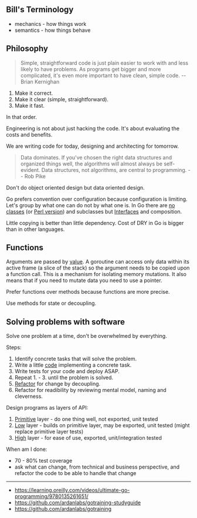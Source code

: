 ## Bill's Terminology

* mechanics - how things work
* semantics - how things behave

## Philosophy

> Simple, straightforward code is just plain easier to work with and less likely to have problems. As programs get bigger and more complicated, it's even more important to have clean, simple code. -- Brian Kernighan

1. Make it correct.
2. Make it clear (simple, straightforward).
3. Make it fast.

In that order.

Engineering is not about just hacking the code. It's about evaluating the costs and benefits.

We are writing code for today, designing and architecting for tomorrow.

> Data dominates. If you've chosen the right data structures and organized things well, the algorithms will almost always be self-evident. Data structures, not algorithms, are central to programming. -- Rob Pike

Don't do object oriented design but data oriented design.

Go prefers convention over configuration because configuration is limiting. Let's group by what one can do not by what one is. In Go there are [no classes](https://github.com/ardanlabs/gotraining-studyguide/blob/master/go/design/grouping_types_1.go) (or [Perl version](https://github.com/jreisinger?tab=repositories&q=animal)) and subclasses but [Interfaces](https://github.com/ardanlabs/gotraining-studyguide/blob/master/go/design/grouping_types_2.go) and composition.

Little copying is better than little dependency. Cost of DRY in Go is bigger than in other languages.

## Functions

Arguments are passed by [value](https://play.golang.org/p/LoFTsgS3BUQ). A goroutine can access only data within its active frame (a slice of the stack) so the argument needs to be copied upon a function call. This is a mechanism for isolating memory mutations. It also means that if you need to mutate data you need to use a pointer.

Prefer functions over methods because functions are more precise.

Use methods for state or decoupling.

## Solving problems with software

Solve one problem at a time, don't be overwhelmed by everything.

Steps:

1. Identify concrete tasks that will solve the problem.
2. Write a little [code](https://github.com/ardanlabs/gotraining/blob/master/topics/go/design/composition/decoupling/example1/example1.go) implementing a concrete task.
3. Write tests for your code and deploy ASAP.
4. Repeat 1. - 3. until the problem is solved.
5. [Refactor](https://github.com/ardanlabs/gotraining/tree/master/topics/go/design/composition/decoupling) for change by decoupling.
6. Refactor for readibility by reviewing mental model, naming and cleverness.

Design programs as layers of API:

1. [Primitive](https://github.com/ardanlabs/gotraining-studyguide/blob/master/go/design/decoupling_1.go#L66-#L102) layer - do one thing well, not exported, unit tested
2. [Low](https://github.com/ardanlabs/gotraining-studyguide/blob/master/go/design/decoupling_1.go#L104-#L147) layer - builds on primitive layer, may be exported, unit tested (might replace primitive layer tests)
3. [High](https://github.com/ardanlabs/gotraining-studyguide/blob/master/go/design/decoupling_1.go#L149-#L166) layer - for ease of use, exported, unit/integration tested 

When am I done:

* 70 - 80% test coverage
* ask what can change, from technical and business perspective, and refactor the code to be able to handle that change

---

* https://learning.oreilly.com/videos/ultimate-go-programming/9780135261651/
* https://github.com/ardanlabs/gotraining-studyguide
* https://github.com/ardanlabs/gotraining

